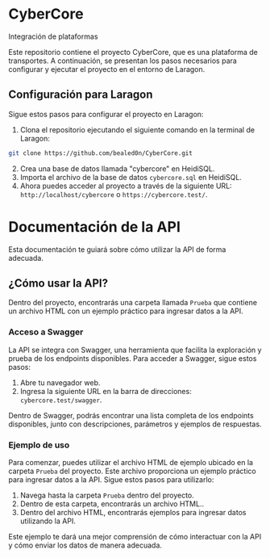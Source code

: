 # CyberCore

Integración de plataformas

Este repositorio contiene el proyecto CyberCore, que es una plataforma de transportes. A continuación, se presentan los pasos necesarios para configurar y ejecutar el proyecto en el entorno de Laragon.

## Configuración para Laragon

Sigue estos pasos para configurar el proyecto en Laragon:

1. Clona el repositorio ejecutando el siguiente comando en la terminal de Laragon:
```bash
git clone https://github.com/bealed0n/CyberCore.git
```
2. Crea una base de datos llamada "cybercore" en HeidiSQL.
3. Importa el archivo de la base de datos `cybercore.sql` en HeidiSQL.
4. Ahora puedes acceder al proyecto a través de la siguiente URL: `http://localhost/cybercore` o `https://cybercore.test/`.


# Documentación de la API

Esta documentación te guiará sobre cómo utilizar la API de forma adecuada.

## ¿Cómo usar la API?

Dentro del proyecto, encontrarás una carpeta llamada `Prueba` que contiene un archivo HTML con un ejemplo práctico para ingresar datos a la API.

### Acceso a Swagger

La API se integra con Swagger, una herramienta que facilita la exploración y prueba de los endpoints disponibles. Para acceder a Swagger, sigue estos pasos:

1. Abre tu navegador web.
2. Ingresa la siguiente URL en la barra de direcciones: `cybercore.test/swagger`.

Dentro de Swagger, podrás encontrar una lista completa de los endpoints disponibles, junto con descripciones, parámetros y ejemplos de respuestas.

### Ejemplo de uso

Para comenzar, puedes utilizar el archivo HTML de ejemplo ubicado en la carpeta `Prueba` del proyecto. Este archivo proporciona un ejemplo práctico para ingresar datos a la API. Sigue estos pasos para utilizarlo:

1. Navega hasta la carpeta `Prueba` dentro del proyecto.
2. Dentro de esta carpeta, encontrarás un archivo HTML..
3. Dentro del archivo HTML, encontrarás ejemplos para ingresar datos utilizando la API.

Este ejemplo te dará una mejor comprensión de cómo interactuar con la API y cómo enviar los datos de manera adecuada.

